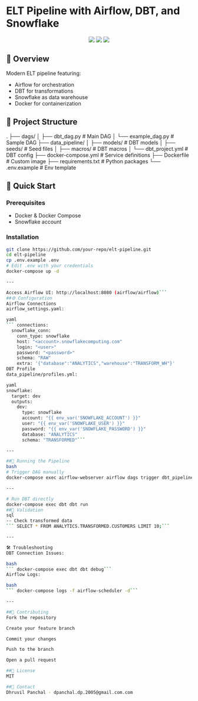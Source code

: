 # ELT Pipeline with Airflow, DBT, and Snowflake

<div align="center">
  <img src="https://img.shields.io/badge/Airflow-017CEE?style=for-the-badge&logo=Apache%20Airflow&logoColor=white">
  <img src="https://img.shields.io/badge/DBT-FF694B?style=for-the-badge&logo=dbt&logoColor=white">
  <img src="https://img.shields.io/badge/Snowflake-29B5E8?style=for-the-badge&logo=Snowflake&logoColor=white">
</div>

## 📌 Overview
Modern ELT pipeline featuring:
- Airflow for orchestration
- DBT for transformations  
- Snowflake as data warehouse
- Docker for containerization

## 📂 Project Structure
.
├── dags/
│ ├── dbt_dag.py # Main DAG
│ └── example_dag.py # Sample DAG
├── data_pipeline/
│ ├── models/ # DBT models
│ ├── seeds/ # Seed files
│ ├── macros/ # DBT macros
│ └── dbt_project.yml # DBT config
├── docker-compose.yml # Service definitions
├── Dockerfile # Custom image
├── requirements.txt # Python packages
└── .env.example # Env template

## 🚀 Quick Start

### Prerequisites
- Docker & Docker Compose
- Snowflake account

### Installation
```bash
git clone https://github.com/your-repo/elt-pipeline.git
cd elt-pipeline
cp .env.example .env
# Edit .env with your credentials
docker-compose up -d

---

Access Airflow UI: http://localhost:8080 (airflow/airflow)``` 
##⚙️ Configuration
Airflow Connections
airflow_settings.yaml:

yaml
``` connections:
  snowflake_conn:
    conn_type: snowflake
    host: "<account>.snowflakecomputing.com"
    login: "<user>"
    password: "<password>"
    schema: "RAW"
    extra: '{"database":"ANALYTICS","warehouse":"TRANSFORM_WH"}'
DBT Profile
data_pipeline/profiles.yml:

yaml
snowflake:
  target: dev
  outputs:
    dev:
      type: snowflake
      account: "{{ env_var('SNOWFLAKE_ACCOUNT') }}"
      user: "{{ env_var('SNOWFLAKE_USER') }}"
      password: "{{ env_var('SNOWFLAKE_PASSWORD') }}"
      database: "ANALYTICS"
      schema: "TRANSFORMED"```

---

##🏃 Running the Pipeline
bash
# Trigger DAG manually
docker-compose exec airflow-webserver airflow dags trigger dbt_pipeline

---

# Run DBT directly
docker-compose exec dbt dbt run
##🧪 Validation
sql
-- Check transformed data
``` SELECT * FROM ANALYTICS.TRANSFORMED.CUSTOMERS LIMIT 10;```

---

🛠 Troubleshooting
DBT Connection Issues:

bash
``` docker-compose exec dbt dbt debug``` 
Airflow Logs:

bash
``` docker-compose logs -f airflow-scheduler -d```

---

##🤝 Contributing
Fork the repository

Create your feature branch

Commit your changes

Push to the branch

Open a pull request

##📜 License
MIT

##📧 Contact
Dhruvil Panchal - dpanchal.dp.2005@gmail.com.com
